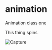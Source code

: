 # animation
Animation class one


This thing spins

![Capture](https://user-images.githubusercontent.com/44953808/121731541-c5da0800-caf9-11eb-9403-a36549a1f25b.PNG)
